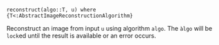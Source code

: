```
reconstruct(algo::T, u) where {T<:AbstractImageReconstructionAlgorithm}
```

Reconstruct an image from input `u` using algorithm `algo`. The `àlgo` will be `lock`ed until the result is available or an error occurs.
